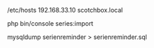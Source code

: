 /etc/hosts
192.168.33.10 scotchbox.local

php bin/console series:import


mysqldump serienreminder > serienreminder.sql